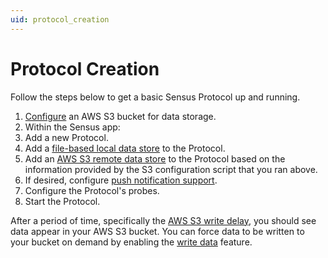 ```yaml
---
uid: protocol_creation
---
```


# Protocol Creation
Follow the steps below to get a basic Sensus Protocol up and running.

1. [Configure](xref:Sensus.DataStores.Remote.AmazonS3RemoteDataStore) an AWS S3 bucket for data storage.
1. Within the Sensus app:
  1. Add a new Protocol.
  1. Add a [file-based local data store](xref:Sensus.DataStores.Local.FileLocalDataStore) to the Protocol.
  1. Add an [AWS S3 remote data store](xref:Sensus.DataStores.Remote.AmazonS3RemoteDataStore) to the Protocol
     based on the information provided by the S3 configuration script that you ran above.
  1. If desired, configure [push notification support](xref:push_notifications).
  1. Configure the Protocol's probes.
  1. Start the Protocol.

After a period of time, specifically the [AWS S3 write delay](xref:Sensus.DataStores.Remote.RemoteDataStore.WriteDelayMS),
you should see data appear in your AWS S3 bucket. You can force data to be written to your bucket on demand by enabling 
the [write data](xref:Sensus.Protocol.AllowSubmitData) feature.
